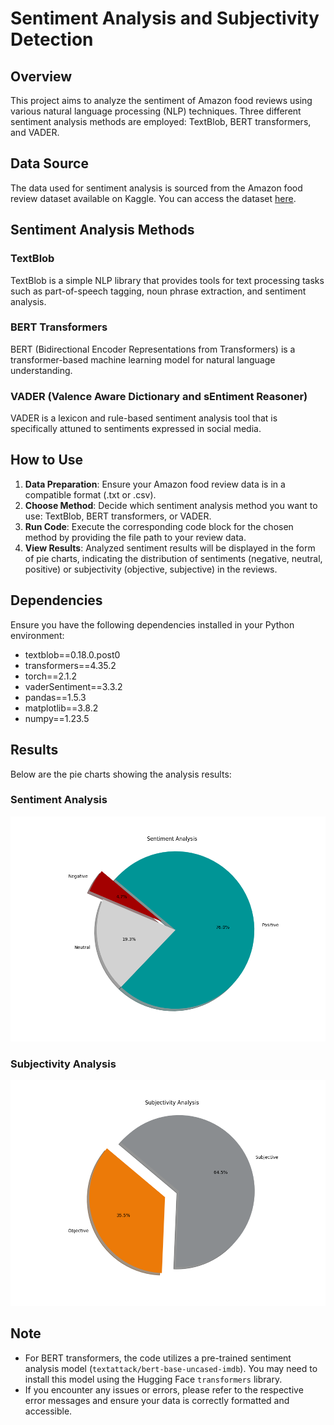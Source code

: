 # Sentiment Analysis and Subjectivity Detection

## Overview

This project aims to analyze the sentiment of Amazon food reviews using various natural language processing (NLP) techniques. Three different sentiment analysis methods are employed: TextBlob, BERT transformers, and VADER.

## Data Source

The data used for sentiment analysis is sourced from the Amazon food review dataset available on Kaggle. You can access the dataset [here](https://www.kaggle.com/datasets/satyabrat35/amazon-food-review-dataset).

## Sentiment Analysis Methods

### TextBlob

TextBlob is a simple NLP library that provides tools for text processing tasks such as part-of-speech tagging, noun phrase extraction, and sentiment analysis.

### BERT Transformers

BERT (Bidirectional Encoder Representations from Transformers) is a transformer-based machine learning model for natural language understanding.

### VADER (Valence Aware Dictionary and sEntiment Reasoner)

VADER is a lexicon and rule-based sentiment analysis tool that is specifically attuned to sentiments expressed in social media.

## How to Use

1. **Data Preparation**: Ensure your Amazon food review data is in a compatible format (.txt or .csv).
2. **Choose Method**: Decide which sentiment analysis method you want to use: TextBlob, BERT transformers, or VADER.
3. **Run Code**: Execute the corresponding code block for the chosen method by providing the file path to your review data.
4. **View Results**: Analyzed sentiment results will be displayed in the form of pie charts, indicating the distribution of sentiments (negative, neutral, positive) or subjectivity (objective, subjective) in the reviews.

## Dependencies

Ensure you have the following dependencies installed in your Python environment:

- textblob==0.18.0.post0
- transformers==4.35.2
- torch==2.1.2
- vaderSentiment==3.3.2
- pandas==1.5.3
- matplotlib==3.8.2
- numpy==1.23.5

## Results

Below are the pie charts showing the analysis results:

### Sentiment Analysis

![Sentiment Analysis](Sentiment.png)

### Subjectivity Analysis

![Subjectivity Analysis](Subjectivity.png)

## Note

- For BERT transformers, the code utilizes a pre-trained sentiment analysis model (`textattack/bert-base-uncased-imdb`). You may need to install this model using the Hugging Face `transformers` library.
- If you encounter any issues or errors, please refer to the respective error messages and ensure your data is correctly formatted and accessible.
